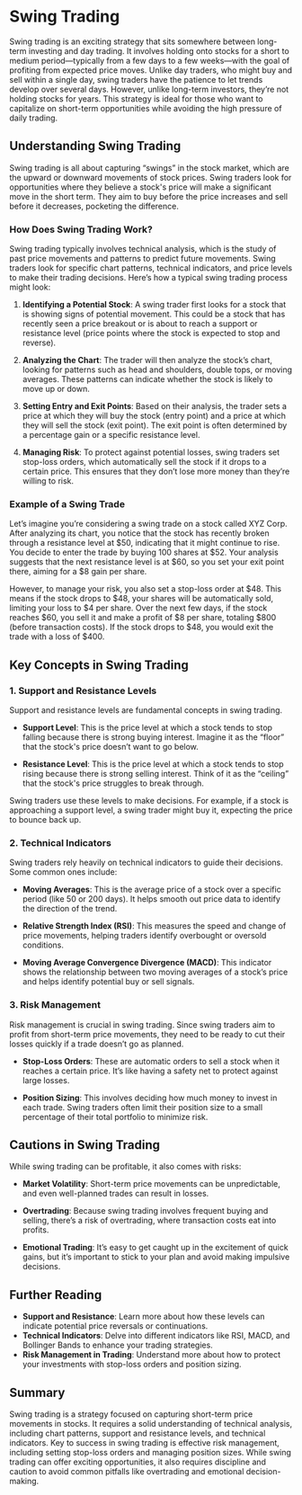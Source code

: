 # Swing Trading

Swing trading is an exciting strategy that sits somewhere between long-term investing and day trading. It involves holding onto stocks for a short to medium period—typically from a few days to a few weeks—with the goal of profiting from expected price moves. Unlike day traders, who might buy and sell within a single day, swing traders have the patience to let trends develop over several days. However, unlike long-term investors, they’re not holding stocks for years. This strategy is ideal for those who want to capitalize on short-term opportunities while avoiding the high pressure of daily trading.

## Understanding Swing Trading

Swing trading is all about capturing “swings” in the stock market, which are the upward or downward movements of stock prices. Swing traders look for opportunities where they believe a stock's price will make a significant move in the short term. They aim to buy before the price increases and sell before it decreases, pocketing the difference.

### How Does Swing Trading Work?

Swing trading typically involves technical analysis, which is the study of past price movements and patterns to predict future movements. Swing traders look for specific chart patterns, technical indicators, and price levels to make their trading decisions. Here’s how a typical swing trading process might look:

1. **Identifying a Potential Stock**: A swing trader first looks for a stock that is showing signs of potential movement. This could be a stock that has recently seen a price breakout or is about to reach a support or resistance level (price points where the stock is expected to stop and reverse).

2. **Analyzing the Chart**: The trader will then analyze the stock’s chart, looking for patterns such as head and shoulders, double tops, or moving averages. These patterns can indicate whether the stock is likely to move up or down.

3. **Setting Entry and Exit Points**: Based on their analysis, the trader sets a price at which they will buy the stock (entry point) and a price at which they will sell the stock (exit point). The exit point is often determined by a percentage gain or a specific resistance level.

4. **Managing Risk**: To protect against potential losses, swing traders set stop-loss orders, which automatically sell the stock if it drops to a certain price. This ensures that they don’t lose more money than they’re willing to risk.

### Example of a Swing Trade

Let’s imagine you’re considering a swing trade on a stock called XYZ Corp. After analyzing its chart, you notice that the stock has recently broken through a resistance level at $50, indicating that it might continue to rise. You decide to enter the trade by buying 100 shares at $52. Your analysis suggests that the next resistance level is at $60, so you set your exit point there, aiming for a $8 gain per share.

However, to manage your risk, you also set a stop-loss order at $48. This means if the stock drops to $48, your shares will be automatically sold, limiting your loss to $4 per share. Over the next few days, if the stock reaches $60, you sell it and make a profit of $8 per share, totaling $800 (before transaction costs). If the stock drops to $48, you would exit the trade with a loss of $400.

## Key Concepts in Swing Trading

### 1. **Support and Resistance Levels**

Support and resistance levels are fundamental concepts in swing trading. 

- **Support Level**: This is the price level at which a stock tends to stop falling because there is strong buying interest. Imagine it as the “floor” that the stock's price doesn’t want to go below.
  
- **Resistance Level**: This is the price level at which a stock tends to stop rising because there is strong selling interest. Think of it as the “ceiling” that the stock's price struggles to break through.

Swing traders use these levels to make decisions. For example, if a stock is approaching a support level, a swing trader might buy it, expecting the price to bounce back up.

### 2. **Technical Indicators**

Swing traders rely heavily on technical indicators to guide their decisions. Some common ones include:

- **Moving Averages**: This is the average price of a stock over a specific period (like 50 or 200 days). It helps smooth out price data to identify the direction of the trend.
  
- **Relative Strength Index (RSI)**: This measures the speed and change of price movements, helping traders identify overbought or oversold conditions.

- **Moving Average Convergence Divergence (MACD)**: This indicator shows the relationship between two moving averages of a stock’s price and helps identify potential buy or sell signals.

### 3. **Risk Management**

Risk management is crucial in swing trading. Since swing traders aim to profit from short-term price movements, they need to be ready to cut their losses quickly if a trade doesn’t go as planned. 

- **Stop-Loss Orders**: These are automatic orders to sell a stock when it reaches a certain price. It’s like having a safety net to protect against large losses.

- **Position Sizing**: This involves deciding how much money to invest in each trade. Swing traders often limit their position size to a small percentage of their total portfolio to minimize risk.

## Cautions in Swing Trading

While swing trading can be profitable, it also comes with risks:

- **Market Volatility**: Short-term price movements can be unpredictable, and even well-planned trades can result in losses.

- **Overtrading**: Because swing trading involves frequent buying and selling, there’s a risk of overtrading, where transaction costs eat into profits.

- **Emotional Trading**: It’s easy to get caught up in the excitement of quick gains, but it’s important to stick to your plan and avoid making impulsive decisions.

## Further Reading

- **Support and Resistance**: Learn more about how these levels can indicate potential price reversals or continuations.
- **Technical Indicators**: Delve into different indicators like RSI, MACD, and Bollinger Bands to enhance your trading strategies.
- **Risk Management in Trading**: Understand more about how to protect your investments with stop-loss orders and position sizing.

## Summary

Swing trading is a strategy focused on capturing short-term price movements in stocks. It requires a solid understanding of technical analysis, including chart patterns, support and resistance levels, and technical indicators. Key to success in swing trading is effective risk management, including setting stop-loss orders and managing position sizes. While swing trading can offer exciting opportunities, it also requires discipline and caution to avoid common pitfalls like overtrading and emotional decision-making.